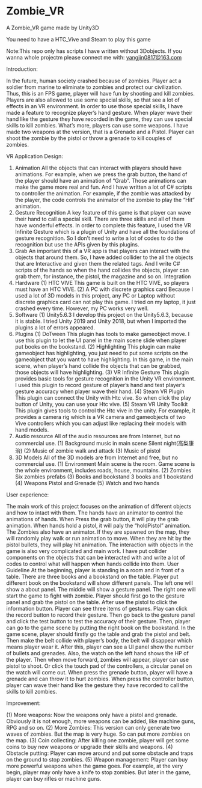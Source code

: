 # Zombie_VR
A Zombie_VR game made by Unity3D

You need to have a HTC_Vive and Steam to play this game

Note:This repo only has scripts I have written without 3Dobjects. If you wanna whole projectm please connect me with:
yangjin0817@163.com

Introduction:

In the future, human society crashed because of zombies. Player act a soldier from marine to eliminate to zombies and protect our civilization. Thus, this is an FPS game, player will have fun by shooting and kill zombies. Players are also allowed to use some special skills, so that see a lot of effects in an VR environment. In order to use those special skills, I have made a feature to recognize player’s hand gesture. When player wave their hand like the gesture they have recorded in the game, they can use special skills to kill zombies. What’s more, players can use some weapons. I have made two weapons at the version, that is a Grenade and a Pistol. Player can shoot the zombie by the pistol or throw a grenade to kill couples of zombies. 

VR Application Design:
1.	Animation
All the objects that can interact with players should have animations. For example, when we press the grab button, the hand of the player should have an animation of “Grab”. Those animations can make the game more real and fun. And I have written a lot of C# scripts to controller the animation. For example, if the zombie was attacked by the player, the code controls the animator of the zombie to play the “Hit” animation.
2.	  Gesture Recognition 
A key feature of this game is that player can wave their hand to call a special skill. There are three skills and all of them have wonderful effects. In order to complete this feature, I used the VR Infinite Gesture which is a plugin of Unity and have all the foundations of gesture recognition. So I don’t need to write a lot of codes to do the recognition but use the APIs given by this plugins.
3.	Grab
An important this of a VR app is that players can interact with the objects that around them. So, I have added collider to the all the objects that are Interactive and given them the related tags. And I write C# scripts of the hands so when the hand collides the objects, player can grab them, for instance, the pistol, the magazine and so on.
Integration
1.	Hardware
(1)	HTC VIVE
This game is built on the HTC VIVE, so players must have an HTC VIVE.
(2)	A PC with discrete graphics card
Because I used a lot of 3D models in this project, any PC or Laptop without discrete graphics card can not play this game. I tried on my laptop, it just crashed every time. However, my PC works very well.
2.	Software
(1)	Unity5.6.3
I develop this project on the Unity5.6.3, because it is stable. I tried Unity 2019 and Unity 2018, but when I imported the plugins a lot of errors appeared.
3.	Plugins
(1)	DoTween
This plugin has tools to make gameobject move. I use this plugin to let the UI panel in the main scene slide when player put books on the bookstand.
(2)	Highlighting
This plugin can make gameobject has highlighting, you just need to put some scripts on the gameobject that you want to have highlighting. In this game, in the main scene, when player’s hand collide the objects that can be grabbed, those objects will have highlighting.
(3)	VR Infinite Gesture
This plugin provides basic tools for gesture recognition in the Unity VR environment. I used this plugin to record gesture of player’s hand and test player’s gesture accuracy when player wave their hand.
(4)	Steam VR Plugin
This plugin can connect the Unity with Htc vive. So when click the play button of Unity, you can use your Htc vive.
(5)	Steam VR Unity Toolkit
This plugin gives tools to control the Htc vive in the unity. For example, it provides a camera rig which is a VR camera and gameobjects of two Vive controllers which you can adjust like replacing their models with hand models.
4.	Audio resource
All of the audio resources are from Internet, but no commercial use. 
(1)	Background music in main scene
Silent night(高梨康治)
(2)	Music of zombie walk and attack
(3)	Music of pistol
5.	3D Models
All of the 3D models are from Internet and free, but no commercial use. 
(1)	Environment
Main scene is the room. Game scene is the whole environment, includes roads, house, mountains.
(2)	Zombies
Six zombies prefabs
(3)	Books and bookstand
3 books and 1 bookstand
(4)	Weapons
Pistol and Grenade
(5)	Watch and two hands

User experience:

The main work of this project focuses on the animation of different objects and how to intact with them. 
The hands have an animator to control the animations of hands. When Press the grab button, it will play the grab animation. When hands hold a pistol, it will paly the “holdPistol” animation.  
The Zombies also have an animator. If they are spawned on the map, they will randomly play walk or run animation to move. When they are hit by the pistol bullets, they will play hit animation.
The interaction with objects in the game is also very complicated and main work. I have put collider components on the objects that can be interacted with and write a lot of codes to control what will happen when hands collide into them.
User Guideline
At the beginning, player is standing in a room and in front of a table. There are three books and a bookstand on the table. Player put different book on the bookstand will show different panels. The left one will show a about panel. The middle will show a gesture panel. The right one will start the game to fight with zombie. Player should first go to the gesture panel and grab the pistol on the table. After use the pistol to click the information button. Player can see three items of gestures. Play can click the record button to record their gesture. Then go back to the gesture panel and click the test button to test the accuracy of their gesture. Then, player can go to the game scene by putting the right book on the bookstand.
 	In the game scene, player should firstly go the table and grab the pistol and belt. Then make the belt collide with player’s body, the belt will disappear which means player wear it. After this, player can see a UI panel show the number of bullets and grenades. Also, the watch on the left hand shows the HP of the player. Then when move forward, zombies will appear, player can use pistol to shoot. Or click the touch pad of the controllers, a circular panel on the watch will come out. When press the grenade button, player will have a grenade and can throw it to hurt zombies. When press the controller button, player can wave their hand like the gesture they have recorded to call the skills to kill zombies.


Improvement:

(1)	More weapons:
Now the weapons only have a pistol and grenade. Obviously it is not enough, more weapons can be added, like machine guns, RPG and so on.
(2)	More Zombies:
This version can only generate two waves of zombies. But the map is very huge. So can put more zombies on the map.
(3)	Coin collecting:
After killing one zombie, player will get some coins to buy new weapons or upgrade their skills and weapons.
(4)	Obstacle putting:
Player can move around and put some obstacle and traps on the ground to stop zombies.
(5)	Weapon management:
Player can buy more powerful weapons when the game goes. For example, at the very begin, player may only have a knife to stop zombies. But later in the game, player can buy rifles or machine guns.
